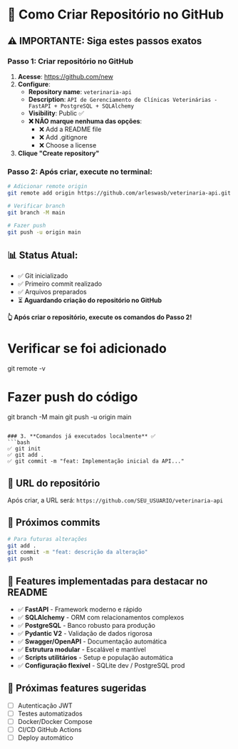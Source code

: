 # 🚀 Como Criar Repositório no GitHub

## ⚠️ IMPORTANTE: Siga estes passos exatos

### Passo 1: Criar repositório no GitHub
1. **Acesse**: https://github.com/new
2. **Configure**:
   - **Repository name**: `veterinaria-api`
   - **Description**: `API de Gerenciamento de Clínicas Veterinárias - FastAPI + PostgreSQL + SQLAlchemy`
   - **Visibility**: Public ✅
   - **❌ NÃO marque nenhuma das opções**:
     - ❌ Add a README file
     - ❌ Add .gitignore  
     - ❌ Choose a license
3. **Clique "Create repository"**

### Passo 2: Após criar, execute no terminal:
```bash
# Adicionar remote origin
git remote add origin https://github.com/arleswasb/veterinaria-api.git

# Verificar branch
git branch -M main

# Fazer push
git push -u origin main
```

## 📊 Status Atual:
- ✅ Git inicializado
- ✅ Primeiro commit realizado  
- ✅ Arquivos preparados
- ⏳ **Aguardando criação do repositório no GitHub**

**👆 Após criar o repositório, execute os comandos do Passo 2!**

# Verificar se foi adicionado
git remote -v

# Fazer push do código
git branch -M main
git push -u origin main
```

### 3. **Comandos já executados localmente** ✅
```bash
✅ git init
✅ git add .
✅ git commit -m "feat: Implementação inicial da API..."
```

## 🔗 URL do repositório
Após criar, a URL será:
`https://github.com/SEU_USUARIO/veterinaria-api`

## 📝 Próximos commits
```bash
# Para futuras alterações
git add .
git commit -m "feat: descrição da alteração"
git push
```

## 🌟 Features implementadas para destacar no README
- ✅ **FastAPI** - Framework moderno e rápido
- ✅ **SQLAlchemy** - ORM com relacionamentos complexos
- ✅ **PostgreSQL** - Banco robusto para produção
- ✅ **Pydantic V2** - Validação de dados rigorosa
- ✅ **Swagger/OpenAPI** - Documentação automática
- ✅ **Estrutura modular** - Escalável e mantível
- ✅ **Scripts utilitários** - Setup e população automática
- ✅ **Configuração flexível** - SQLite dev / PostgreSQL prod

## 🎯 Próximas features sugeridas
- [ ] Autenticação JWT
- [ ] Testes automatizados
- [ ] Docker/Docker Compose
- [ ] CI/CD GitHub Actions
- [ ] Deploy automático
